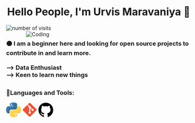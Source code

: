 <h1 align="center"> Hello People, I'm Urvis Maravaniya 👋 </h1>
<img src="https://badges.pufler.dev/visits/urvisism/urvisism" alt="number of visits">
<img align="right" alt="Coding" width="450" 
     src="https://raw.githubusercontent.com/pritmanvar/pritmanvar/3d97b6f2b52c980dcf2b373fe6fcc8afbdd8c5ce/gif/Coding%20_Monochromatic.svg">
     
<h3 align = "left">🟠 I am a beginner here and looking for open source projects to contribute in and learn more.<br><br>
--> Data Enthusiast <br> --> Keen to learn new things<br></h3>
<h2></h2>
<h3 align="left">🔴Languages and Tools:</h3>
<p align="left"> 
<code><img src="https://github.com/urvisism/urvisism/blob/main/images/python.png?raw=true" alt="git" width="40" height="40"/></code>
<code><img src="https://github.com/urvisism/urvisism/blob/main/images/git.png?raw=true" alt="git" width="40" height="40"/></code>
<code><img height="40" width="40" src="https://github.com/urvisism/urvisism/blob/main/images/github.png?raw=true" alt="github" width="40" height="40"/></code>
</p>

<!--
**urvisism/urvisism** is a ✨ _special_ ✨ repository because its `README.md` (this file) appears on your GitHub profile.

Here are some ideas to get you started:

- 🔭 I’m currently working on ...
- 🌱 I’m currently learning ...
- 👯 I’m looking to collaborate on ...
- 🤔 I’m looking for help with ...
- 💬 Ask me about ...
- 📫 How to reach me: ...
- 😄 Pronouns: ...
- ⚡ Fun fact: ...
-->
